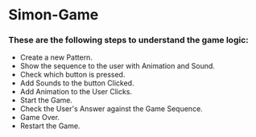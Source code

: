 # Simon-Game

### These are the following steps to understand the game logic:
 - Create a new Pattern.
 - Show the sequence to the user with Animation and Sound.
 - Check which button is pressed.
 - Add Sounds to the button Clicked.
 - Add Animation to the User Clicks.
 - Start the Game.
 - Check the User's Answer against the Game Sequence.
 - Game Over.
 - Restart the Game.
